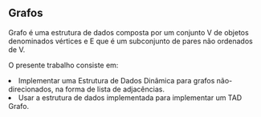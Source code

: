 <h2><strong>Grafos</strong></h2>
<p>Grafo é uma estrutura de dados composta por um conjunto V de objetos denominados
vértices e E que é um subconjunto de pares não ordenados de V.</p>
<p>O presente trabalho consiste em:</p>
<li>Implementar uma Estrutura de Dados Dinâmica para grafos não-direcionados, na
forma de lista de adjacências.</li>
<li>Usar a estrutura de dados implementada para implementar um TAD Grafo.</li>
